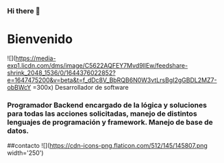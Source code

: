 ### Hi there 👋

# Bienvenido
![](https://media-exp1.licdn.com/dms/image/C5622AQFEY7Mvd9llEw/feedshare-shrink_2048_1536/0/1644376022852?e=1647475200&v=beta&t=f_dDc8V_BbRQB6N0W3vtLrsBgI2gGBDL2MZ7-obBWcY =300x)
Desarrollador de software 
### Programador Backend encargado de la lógica y soluciones para todas las acciones solicitadas, manejo de distintos lenguajes de programación y framework. Manejo de base de datos.

##contacto 
![](https://cdn-icons-png.flaticon.com/512/145/145807.png width='250')
